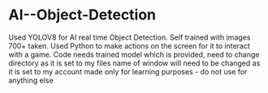 # AI--Object-Detection
Used YOLOV8 for AI real time Object Detection. Self trained with images 700+ taken. Used Python to make actions on the screen for it to interact with a game.
Code needs trained model which is provided, need to change directory as it is set to my files
name of window will need to be changed as it is set to my account
made only for learning purposes - do not use for anything else 
